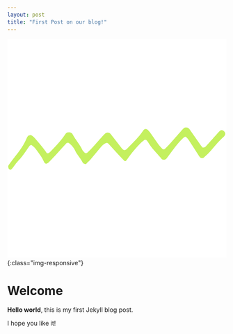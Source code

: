 ```yaml
---
layout: post
title: "First Post on our blog!"
---
```

![image-here](/assets/images/3.png){:class="img-responsive"}
# Welcome

**Hello world**, this is my first Jekyll blog post.

I hope you like it!


